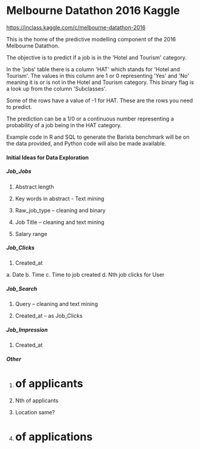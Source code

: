 # Melbourne Datathon 2016 Kaggle
https://inclass.kaggle.com/c/melbourne-datathon-2016

This is the home of the predictive modelling component of the 2016 Melbourne Datathon.

The objective is to predict if a job is in the 'Hotel and Tourism' category.

In the 'jobs' table there is a column 'HAT' which stands for 'Hotel and Tourism'. The values in this column are 1 or 0 representing 'Yes' and 'No' meaning it is or is not in the Hotel and Tourism category. This binary flag is a look up from the column 'Subclasses'.

Some of the rows have a value of -1 for HAT. These are the rows you need to predict.

The prediction can be a  1/0 or a continuous number representing a probability of a job being in the HAT category.

Example code in R and SQL to generate the Barista benchmark will be on the data provided, and Python code will also be made available.

#### Initial Ideas for Data Exploration
##### Job_Jobs
1.	Abstract length

2.	Key words in abstract - Text mining

3.	Raw_job_type – cleaning and binary

4.	Job Title – cleaning and text mining

5.	Salary range

##### Job_Clicks
1.	Created_at

a.	Date
b.	Time
c.	Time to job created
d.	Nth job clicks for User

##### Job_Search
1.	Query – cleaning and text mining

2.	Created_at – as Job_Clicks

##### Job_Impression
1.	Created_at

##### Other
1.	# of applicants

2.	Nth of applicants

3.	Location same?

4.	# of applications

